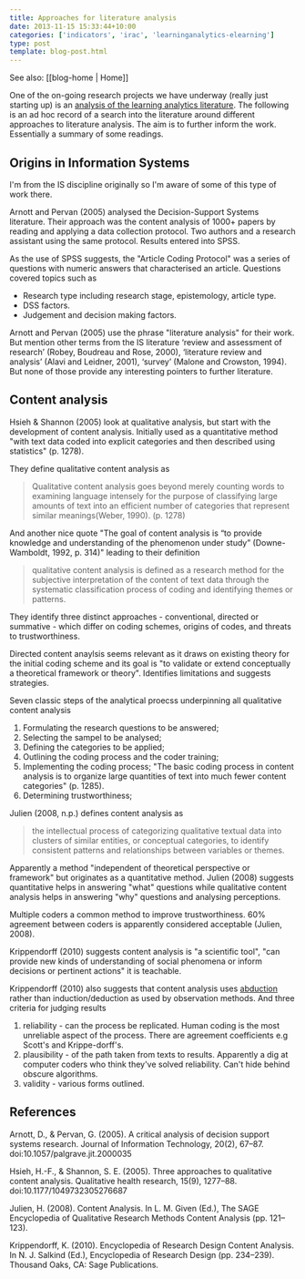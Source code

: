 ```yaml
---
title: Approaches for literature analysis
date: 2013-11-15 15:33:44+10:00
categories: ['indicators', 'irac', 'learninganalytics-elearning']
type: post
template: blog-post.html
---
```


See also: [[blog-home | Home]]

One of the on-going research projects we have underway (really just starting up) is an [analysis of the learning analytics literature](/blog2/2013/10/03/planning-an-analysis-of-the-learning-analytics-literature/). The following is an ad hoc record of a search into the literature around different approaches to literature analysis. The aim is to further inform the work. Essentially a summary of some readings.

## Origins in Information Systems

I'm from the IS discipline originally so I'm aware of some of this type of work there.

Arnott and Pervan (2005) analysed the Decision-Support Systems literature. Their approach was the content analysis of 1000+ papers by reading and applying a data collection protocol. Two authors and a research assistant using the same protocol. Results entered into SPSS.

As the use of SPSS suggests, the "Article Coding Protocol" was a series of questions with numeric answers that characterised an article. Questions covered topics such as

- Research type including research stage, epistemology, article type.
- DSS factors.
- Judgement and decision making factors.

Arnott and Pervan (2005) use the phrase "literature analysis" for their work. But mention other terms from the IS literature ‘review and assessment of research’ (Robey, Boudreau and Rose, 2000), ‘literature review and analysis’ (Alavi and Leidner, 2001), ‘survey’ (Malone and Crowston, 1994). But none of those provide any interesting pointers to further literature.

## Content analysis

Hsieh & Shannon (2005) look at qualitative analysis, but start with the development of content analysis. Initially used as a quantitative method "with text data coded into explicit categories and then described using statistics" (p. 1278).

They define qualitative content analysis as

> Qualitative content analysis goes beyond merely counting words to examining language intensely for the purpose of classifying large amounts of text into an efficient number of categories that represent similar meanings(Weber, 1990). (p. 1278)

And another nice quote "The goal of content analysis is “to provide knowledge and understanding of the phenomenon under study” (Downe-Wamboldt, 1992, p. 314)" leading to their definition

> qualitative content analysis is defined as a research method for the subjective interpretation of the content of text data through the systematic classification process of coding and identifying themes or patterns.

They identify three distinct approaches - conventional, directed or summative - which differ on coding schemes, origins of codes, and threats to trustworthiness.

Directed content anaylsis seems relevant as it draws on existing theory for the initial coding scheme and its goal is "to validate or extend conceptually a theoretical framework or theory". Identifies limitations and suggests strategies.

Seven classic steps of the analytical proecss underpinning all qualitative content analysis

1. Formulating the research questions to be answered;
2. Selecting the sampel to be analysed;
3. Defining the categories to be applied;
4. Outlining the coding process and the coder training;
5. Implementing the coding process; "The basic coding process in content analysis is to organize large quantities of text into much fewer content categories" (p. 1285).
6. Determining trustworthiness;

Julien (2008, n.p.) defines content analysis as

> the intellectual process of categorizing qualitative textual data into clusters of similar entities, or conceptual categories, to identify consistent patterns and relationships between variables or themes.

Apparently a method "independent of theoretical perspective or framework" but originates as a quantitative method. Julien (2008) suggests quantitative helps in answering "what" questions while qualitative content analysis helps in answering "why" questions and analysing perceptions.

Multiple coders a common method to improve trustworthiness. 60% agreement between coders is apparently considered acceptable (Julien, 2008).

Krippendorff (2010) suggests content analysis is "a scientific tool", "can provide new kinds of understanding of social phenomena or inform decisions or pertinent actions" it is teachable.

Krippendorff (2010) also suggests that content analysis uses [abduction](http://en.wikipedia.org/wiki/Abductive_reasoning) rather than induction/deduction as used by observation methods. And three criteria for judging results

1. reliability - can the process be replicated. Human coding is the most unreliable aspect of the process. There are agreement coefficients e.g Scott's and Krippe-dorff's.
2. plausibility - of the path taken from texts to results. Apparently a dig at computer coders who think they've solved reliability. Can't hide behind obscure algorithms.
3. validity - various forms outlined.

## References

Arnott, D., & Pervan, G. (2005). A critical analysis of decision support systems research. Journal of Information Technology, 20(2), 67–87. doi:10.1057/palgrave.jit.2000035

Hsieh, H.-F., & Shannon, S. E. (2005). Three approaches to qualitative content analysis. Qualitative health research, 15(9), 1277–88. doi:10.1177/1049732305276687

Julien, H. (2008). Content Analysis. In L. M. Given (Ed.), The SAGE Encyclopedia of Qualitative Research Methods Content Analysis (pp. 121–123).

Krippendorff, K. (2010). Encyclopedia of Research Design Content Analysis. In N. J. Salkind (Ed.), Encyclopedia of Research Design (pp. 234–239). Thousand Oaks, CA: Sage Publications.